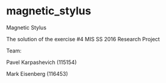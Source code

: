 # magnetic_stylus

Magnetic Stylus

The solution of the exercise #4 MIS SS 2016 Research Project

Team:

Pavel Karpashevich (115154)

Mark Eisenberg (116453)
